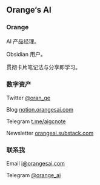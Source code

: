 ## Orange‘s AI

### Orange

AI 产品经理。

Obsidian 用户。

贯彻卡片笔记法与分享即学习。

### 数字资产

Twitter [@oran_ge](https://twitter.com/oran_ge) 

Blog [notion.orangesai.com](https://notion.orangesai.com)

Telegram  [t.me/aigcnote](https://t.me/aigcnote) 

Newsletter [orangeai.substack.com](https://orangeai.substack.com/)

### 联系我

Email i@orangesai.com

Telegram [@orange_ai](https://t.me/orange_ai)

